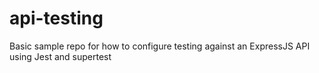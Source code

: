 # api-testing

Basic sample repo for how to configure testing against an ExpressJS API using Jest and supertest
